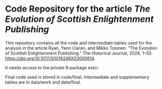 # Code Repository for the article _The Evolution of Scottish Enlightenment Publishing_
This repository contains all the code and intermediate tables used for the analysis in the article Ryan, Yann Ciarán, and Mikko Tolonen. “The Evolution of Scottish Enlightenment Publishing.” The Historical Journal, 2024, 1–33. https://doi.org/10.1017/S0018246X23000614.

It needs access to the private R package estcr. 

Final code used is stored in code/final. Intermediate and supplementary tables are in data/work and data/final.


